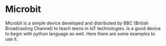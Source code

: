 # Microbit

Microbit is a simple device developed and distributed by BBC (British Broadcasting Channel) to teach teens in IoT technologies. Is a good device to begin with python language as well.
Here there are some examples to use it.
